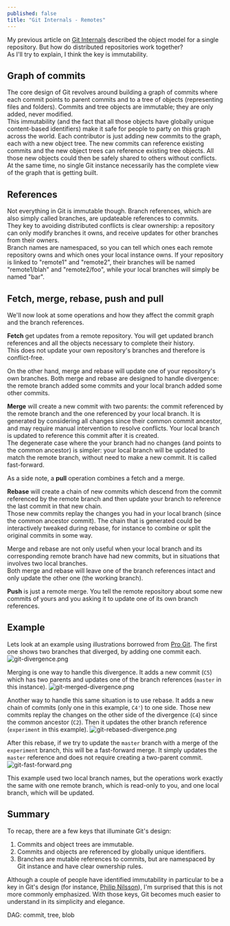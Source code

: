 ```yaml
---
published: false
title: "Git Internals - Remotes"
---
```


My previous article on [Git Internals](http://blog.monstuff.com/archives/2015/08/git-internals.html) described the object model for a single repository. But how do distributed repositories work together?  
As I'll try to explain, I think the key is immutability.  
 
## Graph of commits
The core design of Git revolves around building a graph of commits where each commit points to parent commits and to a tree of objects (representing files and folders). Commits and tree objects are immutable; they are only added, never modified.  
This immutability (and the fact that all those objects have globally unique content-based identifiers) make it safe for people to party on this graph across the world. Each contributor is just adding new commits to the graph, each with a new object tree. The new commits can reference existing commits and the new object trees can reference existing tree objects. All those new objects could then be safely shared to others without conflicts. At the same time, no single Git instance necessarily has the complete view of the graph that is getting built. 

## References
Not everything in Git is immutable though. Branch references, which are also simply called branches, are updateable references to commits.   
They key to avoiding distributed conflicts is clear ownership: a repository can only modify branches it owns, and receive updates for other branches from their owners.  
Branch names are namespaced, so you can tell which ones each remote repository owns and which ones your local instance owns. If your repository is linked to "remote1" and "remote2", their branches will be named "remote1/blah" and "remote2/foo", while your local branches will simply be named "bar". 
 
## Fetch, merge, rebase, push and pull
We'll now look at some operations and how they affect the commit graph and the branch references.  

**Fetch** get updates from a remote repository. You will get updated branch references and all the objects necessary to complete their history.  
This does not update your own repository's branches and therefore is conflict-free.  
  
On the other hand, merge and rebase will update one of your repository's own branches. Both merge and rebase are designed to handle divergence: the remote branch added some commits and your local branch added some other commits.  

**Merge** will create a new commit with two parents: the commit referenced by the remote branch and the one referenced by your local branch. It is generated by considering all changes since their common commit ancestor, and may require manual intervention to resolve conflicts. Your local branch is updated to reference this commit after it is created.   
The degenerate case where the your branch had no changes (and points to the common ancestor) is simpler: your local branch will be updated to match the remote branch, without need to make a new commit. It is called fast-forward.  

As a side note, a **pull** operation combines a fetch and a merge.  


**Rebase** will create a chain of new commits which descend from the commit referenced by the remote branch and then update your branch to reference the last commit in that new chain.  
Those new commits replay the changes you had in your local branch (since the common ancestor commit). The chain that is generated could be interactively tweaked during rebase, for instance to combine or split the original commits in some way.  


Merge and rebase are not only useful when your local branch and its corresponding remote branch have had new commits, but in situations that involves two local branches.  
Both merge and rebase will leave one of the branch references intact and only update the other one (the working branch).  
  
**Push** is just a remote merge. You tell the remote repository about some new commits of yours and you asking it to update one of its own branch references.  

## Example
Lets look at an example using illustrations borrowed from [Pro Git](http://git-scm.com/book/en/v2).
The first one shows two branches that diverged, by adding one commit each.
![git-divergence.png]({{site.baseurl}}/archives/images/git-divergence.png)

Merging is one way to handle this divergence. It adds a new commit (`C5`) which has two parents and updates one of the branch references (`master` in this instance).
![git-merged-divergence.png]({{site.baseurl}}/archives/images/git-merged-divergence.png)

Another way to handle this same situation is to use rebase. It adds a new chain of commits (only one in this example, `C4'`) to one side. Those new commits replay the changes on the other side of the divergence (`C4`) since the common ancestor (`C2`). Then it updates the other branch reference (`experiment` in this example).
![git-rebased-divergence.png]({{site.baseurl}}/archives/images/git-rebased-divergence.png)

After this rebase, if we try to update the `master` branch with a merge of the `experiment` branch, this will be a fast-forward merge. It simply updates the `master` reference and does not require creating a two-parent commit.  
![git-fast-forward.png]({{site.baseurl}}/archives/images/git-fast-forward.png)

This example used two local branch names, but the operations work exactly the same with one remote branch, which is read-only to you, and one local branch, which will be updated.

## Summary
To recap, there are a few keys that illuminate Git's design:  
1. Commits and object trees are immutable.
2. Commits and objects are referenced by globally unique identifiers.
3. Branches are mutable references to commits, but are namespaced by Git instance and have clear ownership rules.

Although a couple of people have identified immutability in particular to be a key in Git's design (for instance, [Philip Nilsson](http://www.jayway.com/2013/03/03/git-is-a-purely-functional-data-structure/)), I'm surprised that this is not more commonly emphasized. With those keys, Git becomes much easier to understand in its simplicity and elegance.

DAG: commit, tree, blob